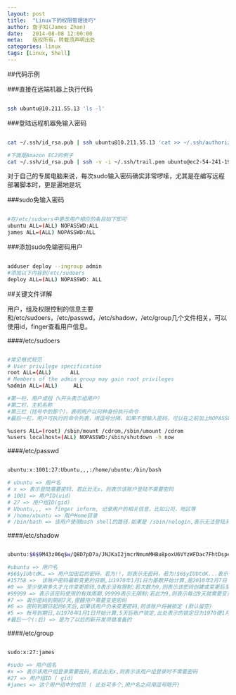 ```yaml
---
layout: post
title:  "Linux下的权限管理技巧"
author: 詹子知(James Zhan)
date:   2014-08-08 12:00:00
meta:   版权所有，转载须声明出处
categories: linux
tags: [Linux, Shell]
---
```

##代码示例

###直接在远端机器上执行代码
~~~sh

ssh ubuntu@10.211.55.13 'ls -l'
~~~

###登陆远程机器免输入密码
~~~sh

cat ~/.ssh/id_rsa.pub | ssh ubuntu@10.211.55.13 'cat >> ~/.ssh/authorized_keys'

#下面是Amazon EC2的例子
cat ~/.ssh/id_rsa.pub | ssh -v -i ~/.ssh/trail.pem ubuntu@ec2-54-241-192-74.us-west-1.compute.amazonaws.com 'cat >> ~/.ssh/authorized_keys'
~~~
对于自己的专属电脑来说，每次sudo输入密码确实非常啰嗦，尤其是在编写远程部署脚本时，更是遍地是坑

###sudo免输入密码
~~~sh

#在/etc/sudoers中更改用户相应的条目如下即可
ubuntu ALL=(ALL) NOPASSWD:ALL
james ALL=(ALL) NOPASSWD:ALL
~~~

###添加sudo免输密码用户
~~~sh

adduser deploy --ingroup admin
#添加以下内容到/etc/sudoers
deploy ALL=(ALL) NOPASSWD: ALL
~~~

##关键文件详解

用户，组及权限控制的信息主要和/etc/sudoers，/etc/passwd，/etc/shadow，/etc/group几个文件相关，可以使用id，finger查看用户信息。

####/etc/sudoers
~~~sh

#常见格式规范
# User privilege specification
root ALL=(ALL)      ALL
# Members of the admin group may gain root privileges
%admin ALL=(ALL)     ALL

#第一栏，用户或组（%开头表示组用户）
#第二栏，主机名称
#第三栏（括号中的那个），表明用户以何种身份执行命令
#最后一栏，用户可执行的命令列表，用逗号分隔，如果不想输入密码，可以在之前加上NOPASSWD。

%users ALL=(root) /sbin/mount /cdrom,/sbin/umount /cdrom
%users localhost=(ALL) NOPASSWD:/sbin/shutdown -h now
~~~


####/etc/passwd
~~~sh

ubuntu:x:1001:27:Ubuntu,,,:/home/ubuntu:/bin/bash

# ubuntu => 用户名
# x => 表示登陆需要密码，若此处无x，则表示该账户登陆不需要密码
# 1001 => 用户ID(uid)
# 27 => 用户组ID(gid)
# Ubuntu,,, => finger inform, 记录用户的相关信息，比如公司，地区等
# /home/ubuntu => 用户Home目录
# /bin/bash => 该用户使用bash shell的路径.如果是 /sbin/nologin,表示无法登陆系统,只能以FTP形式登录; 如果是 /bin/false,则表示只能发邮件.
~~~

####/etc/shadow
~~~sh

ubuntu:$6$9M43z06q$w/Q8D7pD7a/JNJKaI2jmcrNmumMHBu8poxU6VYzWFDac7FhtDspeaOLlKmEkgOGRRDW.Sxcow8kwzp7hGtUGf.:15758:0:99999:7:6:5:

#ubuntu => 用户名
#$6$yIUbtdK… => 用户加密后的密码，若为!!，则表示无密码，若为!$6$yIUbtdK...表示该账户已被锁定。
#15758 =>  该账户密码最新变更的日期,以1970年1月1日为基数开始计算,是2010年2月7日 (可用chage –l user 来查看)
#0 => 至少使用多久才允许变更密码,0表示没有限制;若次数为9,则表示该密码创建或变更后至少过9天才能再次变更密码.
#99999 => 表示该密码使用的有效周期,99999表示无限制;若此为9,则表示每过9天就需要变更密码
#7 => 表示密码到期前7天,提醒用户需要变更密码
#6 => 密码到期日起的6天后,如果该用户仍未变更密码,则该账户将被锁定 (默认留空)
#5 => 帐号到期日,以1970年1月1日开始计算,5天后账户锁定,此处表示的锁定日为1970便1月6日. (默认留空)
#最后一个(:后) => 是为了以后的新开发项做准备的
~~~


####/etc/group
~~~sh

sudo:x:27:james

#sudo => 用户组名
#x => 表示该用户组登录需要密码,若此出无x,则表示该用户组登录时不需要密码
#27 => 用户组ID ( gid)
#james => 这个用户组中的成员 ( 此处可多个,用户名之间用逗号隔开)
~~~